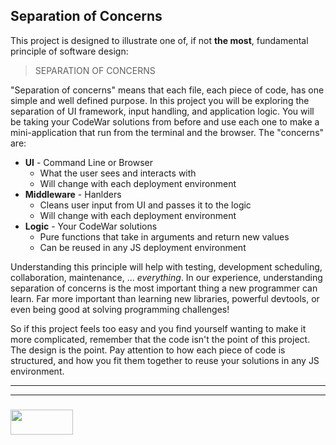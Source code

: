 ## Separation of Concerns


This project is designed to illustrate one of, if not __the most__, fundamental principle of software design:

> SEPARATION OF CONCERNS

"Separation of concerns" means that each file, each piece of code, has one simple and well defined purpose.  In this project you will be exploring the separation of UI framework, input handling, and application logic.  You will be taking your CodeWar solutions from before and use each one to make a mini-application that run from the terminal and the browser.  The "concerns" are:
* __UI__ - Command Line or Browser
  * What the user sees and interacts with
  * Will change with each deployment environment
* __Middleware__ - Hanlders 
  * Cleans user input from UI and passes it to the logic
  * Will change with each deployment environment
* __Logic__ - Your CodeWar solutions
  * Pure functions that take in arguments and return new values
  * Can be reused in any JS deployment environment


Understanding this principle will help with testing, development scheduling, collaboration, maintenance, ... _everything_. In our experience, understanding separation of concerns is the most important thing a new programmer can learn.  Far more important than learning new libraries, powerful devtools, or even being good at solving programming challenges! 

So if this project feels too easy and you find yourself wanting to make it more complicated, remember that the code isn't the point of this project.  The design is the point.  Pay attention to how each piece of code is structured, and how you fit them together to reuse your solutions in any JS environment.

___
___
### <a href="http://elewa.education/blog" target="_blank"><img src="https://user-images.githubusercontent.com/18554853/34921062-506450ae-f97d-11e7-875f-6feeb26ad72d.png" width="100" height="40"/></a>
